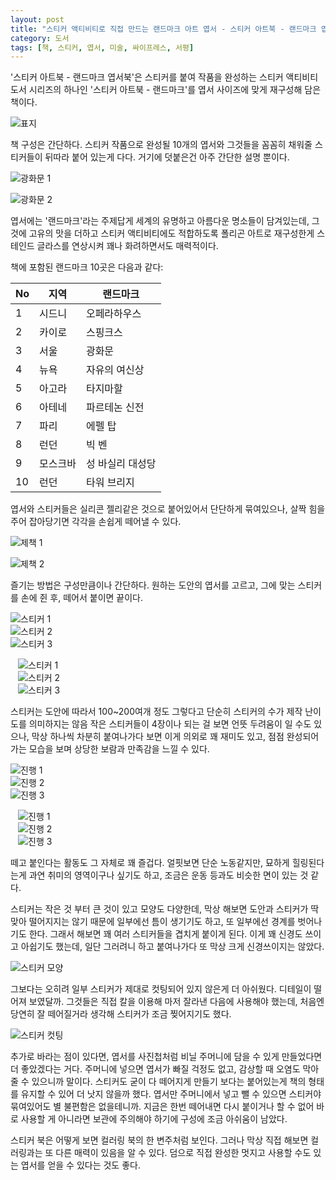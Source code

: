 ```yaml
---
layout: post
title: "스티커 액티비티로 직접 만드는 랜드마크 아트 엽서 - 스티커 아트북 - 랜드마크 엽서북"
category: 도서
tags: [책, 스티커, 엽서, 미술, 싸이프레스, 서평]
---
```


'스티커 아트북 - 랜드마크 엽서북'은
스티커를 붙여 작품을 완성하는 스티커 액티비티 도서 시리즈의 하나인
'스티커 아트북 - 랜드마크'를
엽서 사이즈에 맞게 재구성해 담은 책이다.

![표지](https://lh3.googleusercontent.com/N-lKoeKbIh_PSptZilIyrzOEB7LanJPG9uTtTF-PYlkgcP3n3gQMLN1DVj_DWKbsauM4Ia8KtT3XfQ=s480)

책 구성은 간단하다.
스티커 작품으로 완성될 10개의 엽서와
그것들을 꼼꼼히 채워줄 스티커들이 뒤따라 붙어 있는게 다다.
거기에 덧붙은건 아주 간단한 설명 뿐이다.

![광화문 1](https://lh3.googleusercontent.com/CQgDDTtAm8lYFc2Pu9FxhufnV0BObm-_Shf0N1AlfZZC0HrOuVujUzl_ekzq34uuFwVofCPkFhg3og=s480)

![광화문 2](https://lh3.googleusercontent.com/mwwP3BiPlkr0kcxlJJ1M62Lx0J7LG-JAe473n9avyptW6f3PpvVsb9RIL_NhMT_Pli0zTeNLqZKAiA=s480)

엽서에는 '랜드마크'라는 주제답게 세계의 유명하고 아름다운 명소들이 담겨있는데,
그것에 고유의 맛을 더하고 스티커 액티비티에도 적합하도록
폴리곤 아트로 재구성한게 스테인드 글라스를 연상시켜
꽤나 화려하면서도 매력적이다.

책에 포함된 랜드마크 10곳은 다음과 같다:

No | 지역     | 랜드마크
---|----------|------------------
 1 | 시드니   | 오페라하우스
 2 | 카이로   | 스핑크스
 3 | 서울     | 광화문
 4 | 뉴욕     | 자유의 여신상
 5 | 아고라   | 타지마할
 6 | 아테네   | 파르테논 신전
 7 | 파리     | 에펠 탑
 8 | 런던     | 빅 벤
 9 | 모스크바 | 성 바실리 대성당
10 | 런던     | 타워 브리지

엽서와 스티커들은 실리콘 젤리같은 것으로 붙어있어서 단단하게 묶여있으나,
살짝 힘을 주어 잡아당기면 각각을 손쉽게 떼어낼 수 있다.

![제책 1](https://lh3.googleusercontent.com/WQRF_swq-bXf5mhyIGNhlrP3L9D0qRCq_b6666CeMFXmbGJ1xz_jIqLqQVucJrnc9QoPh28RNKZ9PQ=s480)

![제책 2](https://lh3.googleusercontent.com/YnRNJoGlDjiqnNT5pVpJbQWCGb9MQEo5VgnpJfWMubnM5bo6kJDfAXCBlhlgC2iNsZ4TyyW0RgRspg=s480)

즐기는 방법은 구성만큼이나 간단하다.
원하는 도안의 엽서를 고르고,
그에 맞는 스티커를 손에 쥔 후,
떼어서 붙이면 끝이다.

<div class="slider-for1">
<div><img alt="스티커 1" src="https://lh3.googleusercontent.com/ADtPwwCrKfF-NgBpwmGb7apZChm9E37DVoHgUPAqjfoGfX-_1mDLCOE0JRWh0yorYqy_B2rKB3iM3A=s480" /></div>
<div><img alt="스티커 2" src="https://lh3.googleusercontent.com/-YNM1nsGi7ODzFtLSf9AkQLRm8AAXYSSU54aNpykIY6wgDe3D8KlsedCKNpx-JEIKwZAvAbde-Zd5g=s480" /></div>
<div><img alt="스티커 3" src="https://lh3.googleusercontent.com/By4nsROg_lr2HJZFHDLqCgg_1NADhKbTv_L7c6eUviKFZ3oC9gnMGueGyP067MKL0qxsg4WRd5Ye3g=s480" /></div>
</div>
<div class="slider-nav1" style="width: 480px; margin: 1em auto;">
<div><img alt="스티커 1" src="https://lh3.googleusercontent.com/ADtPwwCrKfF-NgBpwmGb7apZChm9E37DVoHgUPAqjfoGfX-_1mDLCOE0JRWh0yorYqy_B2rKB3iM3A=s120" /></div>
<div><img alt="스티커 2" src="https://lh3.googleusercontent.com/-YNM1nsGi7ODzFtLSf9AkQLRm8AAXYSSU54aNpykIY6wgDe3D8KlsedCKNpx-JEIKwZAvAbde-Zd5g=s120" /></div>
<div><img alt="스티커 3" src="https://lh3.googleusercontent.com/By4nsROg_lr2HJZFHDLqCgg_1NADhKbTv_L7c6eUviKFZ3oC9gnMGueGyP067MKL0qxsg4WRd5Ye3g=s120" /></div>
</div>
<script>
$(".slider-for1").slick({asNavFor: '.slider-nav1', fade: true, dots: false, arrows: false});
$(".slider-nav1").slick({asNavFor: '.slider-for1', slidesToShow: 3, dots: false, focusOnSelect: true});
</script>

스티커는 도안에 따라서 100~200여개 정도
그렇다고 단순히 스티커의 수가 제작 난이도를 의미하지는 않음
작은 스티커들이 4장이나 되는 걸 보면 언뜻 두려움이 일 수도 있으나,
막상 하나씩 차분히 붙여나가다 보면
이게 의외로 꽤 재미도 있고,
점점 완성되어가는 모습을 보며 상당한 보람과 만족감을 느낄 수 있다.

<div class="slider-for2">
<div><img alt="진행 1" src="https://lh3.googleusercontent.com/0t-um8rwf-sfjmoXA11wuE2iNub2Ud5tFloaqOX4OK0YEcDCWTfUC1x67v-SqqzdUqM4uF006cNxbw=s480" /></div>
<div><img alt="진행 2" src="https://lh3.googleusercontent.com/KuSwEG5lqXZwhnaYwNJdgpFi9NI23lv44aNx3YY-ose3b1deeIA-OwzOLg8ztNyzqIIX3mOw_rL1-Q=s480" /></div>
<div><img alt="진행 3" src="https://lh3.googleusercontent.com/DZo-ZOc0P2ei59ZENC7abOHJn7enP1yD6oZCLbopvjWkn-z7YSFIoCb_C9SkpUXnK2UWvTWM2VdlFg=s480" /></div>
</div>
<div class="slider-nav2" style="width: 480px; margin: 1em auto;">
<div><img alt="진행 1" src="https://lh3.googleusercontent.com/0t-um8rwf-sfjmoXA11wuE2iNub2Ud5tFloaqOX4OK0YEcDCWTfUC1x67v-SqqzdUqM4uF006cNxbw=s120" /></div>
<div><img alt="진행 2" src="https://lh3.googleusercontent.com/KuSwEG5lqXZwhnaYwNJdgpFi9NI23lv44aNx3YY-ose3b1deeIA-OwzOLg8ztNyzqIIX3mOw_rL1-Q=s120" /></div>
<div><img alt="진행 3" src="https://lh3.googleusercontent.com/DZo-ZOc0P2ei59ZENC7abOHJn7enP1yD6oZCLbopvjWkn-z7YSFIoCb_C9SkpUXnK2UWvTWM2VdlFg=s120" /></div>
</div>
<script>
$(".slider-for2").slick({asNavFor: '.slider-nav2', fade: true, dots: false, arrows: false});
$(".slider-nav2").slick({asNavFor: '.slider-for2', slidesToShow: 3, dots: false, focusOnSelect: true});
</script>

떼고 붙인다는 활동도 그 자체로 꽤 즐겁다.
얼핏보면 단순 노동같지만,
묘하게 힐링된다는게 과연 취미의 영역이구나 싶기도 하고,
조금은 운동 등과도 비슷한 면이 있는 것 같다.

스티커는 작은 것 부터 큰 것이 있고 모양도 다양한데,
막상 해보면 도안과 스티커가 딱 맞아 떨어지지는 않기 때문에
일부에선 틈이 생기기도 하고,
또 일부에선 경계를 벗어나기도 한다.
그래서 해보면 꽤 여러 스티커들을 겹치게 붙이게 된다.
이게 꽤 신경도 쓰이고 아쉽기도 했는데,
일단 그러려니 하고 붙여나가다 또 막상 크게 신경쓰이지는 않았다.

![스티커 모양](https://lh3.googleusercontent.com/4nOqrhKXnTHgJHtDWYc_3xzPXY6sfGE6qIcAnhpDJpRyryeK3kl_bec_Vyj5fUYA37afIUg2RaDjaA=s480)

그보다는 오히려 일부 스티커가 제대로 컷팅되어 있지 않은게 더 아쉬웠다.
디테일이 떨어져 보였달까.
그것들은 직접 칼을 이용해 마저 잘라낸 다음에 사용해야 했는데,
처음엔 당연히 잘 떼어질거라 생각해 스티커가 조금 찢어지기도 했다.

![스티커 컷팅](https://lh3.googleusercontent.com/vN8AXuFb2T6Ky3EJU9uK4kyXCuy5NxRIoffZg9bJhhOuaAfGJtL7e4xZAA9WZ4NG6okLb8OCR0GWig=s480)

추가로 바라는 점이 있다면,
엽서를 사진첩처럼 비닐 주머니에 담을 수 있게 만들었다면 더 좋았겠다는 거다.
주머니에 넣으면 엽서가 빠질 걱정도 없고,
감상할 때 오염도 막아줄 수 있으니까 말이다.
스티커도 굳이 다 떼어지게 만들기 보다는 붙어있는게
책의 형태를 유지할 수 있어 더 낫지 않을까 했다.
엽서만 주머니에서 넣고 뺄 수 있으면 스티커야 묶여있어도 별 불편함은 없을테니까.
지금은 한번 떼어내면 다시 붙이거나 할 수 없어
바로 사용할 게 아니라면 보관에 주의해야 하기에
구성에 조금 아쉬움이 남았다.

스티커 북은 어떻게 보면 컬러링 북의 한 변주처럼 보인다.
그러나 막상 직접 해보면 컬러링과는 또 다른 매력이 있음을 알 수 있다.
덤으로 직접 완성한 멋지고 사용할 수도 있는 엽서를 얻을 수 있다는 것도 좋다.
